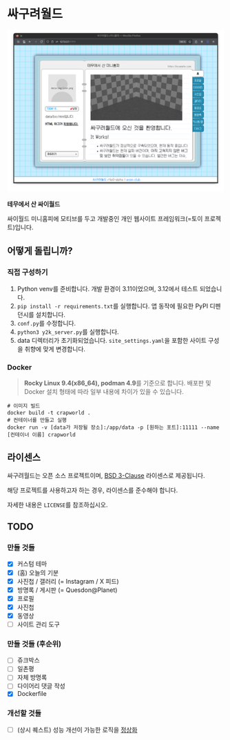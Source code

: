 # 싸구려월드
![title01.png](_docs/title01.png)

**테무에서 산 싸이월드**

싸이월드 미니홈피에 모티브를 두고 개발중인 개인 웹사이트 프레임워크(=토이 프로젝트)입니다.

## 어떻게 돌립니까?
### 직접 구성하기
1. Python venv를 준비합니다. 개발 환경이 3.11이었으며, 3.12에서 테스트 되었습니다.
2. `pip install -r requirements.txt`를 실행합니다. 앱 동작에 필요한 PyPI 디펜던시를 설치합니다.
3. `conf.py`를 수정합니다.
4. `python3 y2k_server.py`를 실행합니다.
5. data 디렉터리가 초기화되었습니다. `site_settings.yaml`을 포함한 사이트 구성을 취향에 맞게 변경합니다.

### Docker
> **Rocky Linux 9.4(x86_64), podman 4.9**를 기준으로 합니다. 배포판 및 Docker 설치 형태에 따라 일부 내용에 차이가 있을 수 있습니다.
```shell
# 이미지 빌드
docker build -t crapworld .
# 컨테이너를 만들고 실행
docker run -v [data가 저장될 장소]:/app/data -p [원하는 포트]:11111 --name [컨테이너 이름] crapworld
```

## 라이센스
싸구려월드는 오픈 소스 프로젝트이며, [BSD 3-Clause](https://www.olis.or.kr/license/Detailselect.do?lId=1092) 라이센스로 제공됩니다.

해당 프로젝트를 사용하고자 하는 경우, 라이센스를 준수해야 합니다.

자세한 내용은 `LICENSE`를 참조하십시오.

## TODO
### 만들 것들
- [x] 커스텀 테마
- [x] (홈) 오늘의 기분
- [x] 사진첩 / 갤러리 (= Instagram / X 피드)
- [x] 방명록 / 게시판 (= Quesdon@Planet)
- [x] 프로필
- [x] 사진첩
- [x] 동영상
- [ ] 사이트 관리 도구
### 만들 것들 (후순위)
- [ ] 쥬크박스
- [ ] 일촌평
- [ ] 자체 방명록
- [ ] 다이어리 댓글 작성
- [x] Dockerfile
### 개선할 것들
- [ ] (상시 퀘스트) 성능 개선이 가능한 로직을 [정상화](https://youtu.be/cYRkZmBuDqI)

